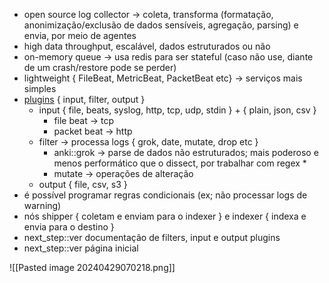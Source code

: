 * open source log collector -> coleta, transforma (formatação, anonimização/exclusão de dados sensíveis, agregação, parsing) e envia, por meio de agentes
* high data throughput, escalável, dados estruturados ou não
* on-memory queue -> usa redis para ser stateful (caso não use, diante de um crash/restore pode se perder)
* lightweight { FileBeat, MetricBeat, PacketBeat etc} -> serviços mais simples
* [plugins](https://www.elastic.co/guide/en/logstash/current/filter-plugins.html) { input, filter, output }
	* input { file, beats, syslog, http, tcp, udp, stdin } + { plain, json, csv }
		* file beat -> tcp
		* packet beat -> http
	* filter -> processa logs { grok, date, mutate, drop etc }
		* anki::grok -> parse de dados não estruturados; mais poderoso e menos performático que o dissect, por trabalhar com regex
			* 
		* mutate -> operações de alteração
	* output { file, csv, s3 }
* é possível programar regras condicionais (ex; não processar logs de warning)
* nós shipper { coletam e enviam para o indexer } e indexer  { indexa e envia para o destino }
* next_step::ver documentação de filters, input e output plugins
* next_step::ver página inicial


![[Pasted image 20240429070218.png]]